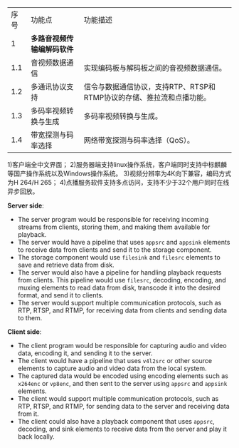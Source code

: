 | | | |
|---|---|---|
| 序号 | 功能点 | 功能描述 |
| 1 | **多路音视频传输编解码软件** |  |
| 1.1 | 音视频数据通信 | 实现编码板与解码板之间的音视频数据通信。 |
| 1.2 | 多通讯协议支持 | 信令与数据通信协议，支持RTP、RTSP和RTMP协议的存储、推拉流和点播功能。 |
| 1.3 | 多码率视频转换与生成 | 多码率视频转换与生成。 |
| 1.4 | 带宽探测与码率选择 | 网络带宽探测与码率选择（QoS）。 |

1)客户端全中文界面；
2)服务器端支持linux操作系统，客户端同时支持中标麒麟等国产操作系统以及Windows操作系统。
3)视频分辨率为4K向下兼容，编码方式为H 264/H 265；
4)点播服务软件支持多点访问，支持不少于32个用户同时在线异步回放。


**Server side**:

*   The server program would be responsible for receiving incoming streams from clients, storing them, and making them available for playback.
*   The server would have a pipeline that uses `appsrc` and `appsink` elements to receive data from clients and send it to the storage component.
*   The storage component would use `filesink` and `filesrc` elements to save and retrieve data from disk.
*   The server would also have a pipeline for handling playback requests from clients. This pipeline would use `filesrc`, decoding, encoding, and muxing elements to read data from disk, transcode it into the desired format, and send it to clients.
*   The server would support multiple communication protocols, such as RTP, RTSP, and RTMP, for receiving data from clients and sending data to them.

**Client side**:

*   The client program would be responsible for capturing audio and video data, encoding it, and sending it to the server.
*   The client would have a pipeline that uses `v4l2src` or other source elements to capture audio and video data from the local system.
*   The captured data would be encoded using encoding elements such as `x264enc` or `vp8enc`, and then sent to the server using `appsrc` and `appsink` elements.
*   The client would support multiple communication protocols, such as RTP, RTSP, and RTMP, for sending data to the server and receiving data from it.
*   The client could also have a playback component that uses `appsrc`, decoding, and sink elements to receive data from the server and play it back locally.
